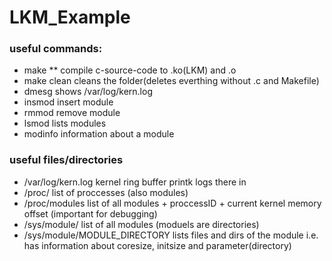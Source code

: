 # LKM_Example


### useful commands:

* make
    ** compile c-source-code to .ko(LKM) and .o
* make clean
    cleans the folder(deletes everthing without .c and Makefile)
* dmesg
    shows /var/log/kern.log
* insmod
    insert module
* rmmod
    remove module
* lsmod
    lists modules
* modinfo
    information about a module

### useful files/directories

* /var/log/kern.log
    kernel ring buffer
    printk logs there in
* /proc/
    list of proccesses (also modules)
* /proc/modules
    list of all modules + proccessID + current kernel memory offset (important for debugging)
* /sys/module/
    list of all modules (moduels are directories)
* /sys/module/MODULE_DIRECTORY
    lists files and dirs of the module
    i.e. has information about coresize, initsize and parameter(directory)
